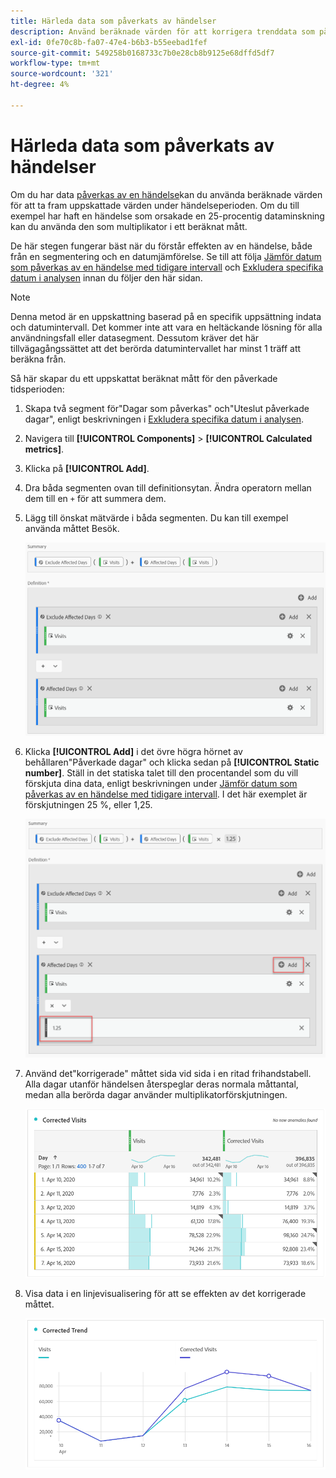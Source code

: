 ```yaml
---
title: Härleda data som påverkats av händelser
description: Använd beräknade värden för att korrigera trenddata som påverkas av en händelse.
exl-id: 0fe70c8b-fa07-47e4-b6b3-b55eebad1fef
source-git-commit: 549258b0168733c7b0e28cb8b9125e68dffd5df7
workflow-type: tm+mt
source-wordcount: '321'
ht-degree: 4%

---
```


# Härleda data som påverkats av händelser

Om du har data [påverkas av en händelse](overview.md)kan du använda beräknade värden för att ta fram uppskattade värden under händelseperioden. Om du till exempel har haft en händelse som orsakade en 25-procentig dataminskning kan du använda den som multiplikator i ett beräknat mått.

De här stegen fungerar bäst när du förstår effekten av en händelse, både från en segmentering och en datumjämförelse. Se till att följa [Jämför datum som påverkas av en händelse med tidigare intervall](compare-dates.md) och [Exkludera specifika datum i analysen](segments.md) innan du följer den här sidan.

>[!NOTE]
>
>Denna metod är en uppskattning baserad på en specifik uppsättning indata och datumintervall. Det kommer inte att vara en heltäckande lösning för alla användningsfall eller datasegment. Dessutom kräver det här tillvägagångssättet att det berörda datumintervallet har minst 1 träff att beräkna från.

Så här skapar du ett uppskattat beräknat mått för den påverkade tidsperioden:

1. Skapa två segment för&quot;Dagar som påverkas&quot; och&quot;Uteslut påverkade dagar&quot;, enligt beskrivningen i [Exkludera specifika datum i analysen](segments.md).
2. Navigera till **[!UICONTROL Components]** > **[!UICONTROL Calculated metrics]**.
3. Klicka på **[!UICONTROL Add]**.
4. Dra båda segmenten ovan till definitionsytan. Ändra operatorn mellan dem till en `+` för att summera dem.
5. Lägg till önskat mätvärde i båda segmenten. Du kan till exempel använda måttet Besök.

   ![Segmentbyggare](assets/event_segment_builder.png)

6. Klicka **[!UICONTROL Add]** i det övre högra hörnet av behållaren&quot;Påverkade dagar&quot; och klicka sedan på **[!UICONTROL Static number]**. Ställ in det statiska talet till den procentandel som du vill förskjuta dina data, enligt beskrivningen under [Jämför datum som påverkas av en händelse med tidigare intervall](compare-dates.md). I det här exemplet är förskjutningen 25 %, eller 1,25.

   ![Statiskt nummer](assets/event_static_number.png)

7. Använd det&quot;korrigerade&quot; måttet sida vid sida i en ritad frihandstabell. Alla dagar utanför händelsen återspeglar deras normala måttantal, medan alla berörda dagar använder multiplikatorförskjutningen.

   ![Korrigerat mätvärde](assets/event_corrected.png)

8. Visa data i en linjevisualisering för att se effekten av det korrigerade måttet.

   ![Korrigerad rad](assets/event_line.png)
